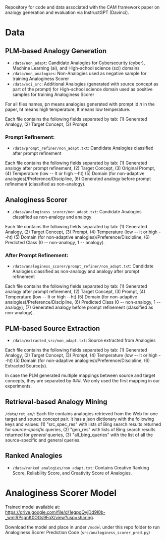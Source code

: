 Repository for code and data associated with the CAM framework paper on analogy generation and evaluation via InstructGPT (Davinci).

# Data

## PLM-based Analogy Generation

* `/data/non_adapt`: Candidate Analogies for Cybersecurity (cyber), Machine Learning (ai), and High-school science (sci) domains
* `/data/non_analogies`: Non-Analogies used as negative sample for training Analoginess Scorer
* `/data/sci_src`: Additional Analogies (generated with source concept as part of the prompt) for High-school science domain used as positive samples for training Analoginess Scorer

For all files names, p<em>n</em> means analogies generated with prompt id <em>n</em> in the paper, ht means high temperature, lt means low temperature.

Each file contains the following fields separated by tab: (1) Generated Analogy, (2) Target Concept, (3) Prompt.

### Prompt Refinement: 

* `/data/prompt_refiner/non_adapt.txt`: Candidate Analogies classified after prompt refinement

Each file contains the following fields separated by tab: (1) Generated analogy after prompt refinement, (2) Target Concept, (3) Original Prompt, (4) Temperature (low -- lt or high --ht) (5) Domain (for non-adaptive analogies)/Preference/Discipline, (6) Generated analogy before prompt refinement (classified as non-analogy).

## Analoginess Scorer

* `/data/analoginess_scorer/non_adapt.txt`: Candidate Analogies classified as non-analogy and analogy

Each file contains the following fields separated by tab: (1) Generated Analogy, (2) Target Concept, (3) Prompt, (4) Temperature (low -- lt or high --ht) (5) Domain (for non-adaptive analogies)/Preference/Discipline, (6) Predicted Class (0 -- non-analogy, 1 -- analogy).

### After Prompt Refinement: 

* `/data/analoginess_scorer/prompt_refiner/non_adapt.txt`: Candidate Analogies classified as non-analogy and analogy after prompt refinement

Each file contains the following fields separated by tab: (1) Generated analogy after prompt refinement, (2) Target Concept, (3) Prompt, (4) Temperature (low -- lt or high --ht) (5) Domain (for non-adaptive analogies)/Preference/Discipline, (6) Predicted Class (0 -- non-analogy, 1 -- analogy), (7) Generated analogy before prompt refinement (classified as non-analogy).

## PLM-based Source Extraction

* `/data/extracted_src/non_adapt.txt`: Source extracted from Analogies

Each file contains the following fields separated by tab: (1) Generated Analogy, (2) Target Concept, (3) Prompt, (4) Temperature (low -- lt or high --ht) (5) Domain (for non-adaptive analogies)/Preference/Discipline, (6) Extracted Source(s).

In case the PLM generated multiple mappings between source and target concepts, they are separated by ###. We only used the first mapping in our experiments.

## Retrieval-based Analogy Mining

`/data/ret_am/`: Each file contains analogies retrieved from the Web for one target and source concept pair. It has a json dictionary with the following keys and values: (1) "src_spec_res" with lists of Bing search results returned for <em>source-specific</em> queries, (2) "gen_res" with lists of Bing search results returned for <em>general</em> queries, (3) "all_bing_queries" with the list of all the source-specific and general queries.

## Ranked Analogies

* `/data/ranked_analogies/non_adapt.txt`: Contains Creative Ranking Score, Reliability Score, and Creativity Score of Analogies. 

# Analoginess Scorer Model

Trained model available at: https://drive.google.com/file/d/1egpgQyjDd9I0b-_wmIRPsgnK0OGs9FqX/view?usp=sharing. 

Download the model and place in under `/model` under this repo folder to run Analoginess Scorer Prediction Code (`src/analoginess_scorer_pred.py`)
